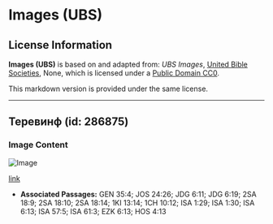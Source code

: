 # Images (UBS)

## License Information

**Images (UBS)** is based on and adapted from: _UBS Images_, [United Bible Societies](https://unitedbiblesocieties.org/), None, which is licensed under a [Public Domain CC0](https://creativecommons.org/public-domain/cc0/).

This markdown version is provided under the same license.



--------------------------------

## Теревинф (id: 286875)

### Image Content

![Image](https://cdn.aquifer.bible/aquifer-content/resources/Media/WEB-0864_terebinth.jpg)

[link](https://cdn.aquifer.bible/aquifer-content/resources/Media/WEB-0864_terebinth.jpg)

* **Associated Passages:** GEN 35:4; JOS 24:26; JDG 6:11; JDG 6:19; 2SA 18:9; 2SA 18:10; 2SA 18:14; 1KI 13:14; 1CH 10:12; ISA 1:29; ISA 1:30; ISA 6:13; ISA 57:5; ISA 61:3; EZK 6:13; HOS 4:13

